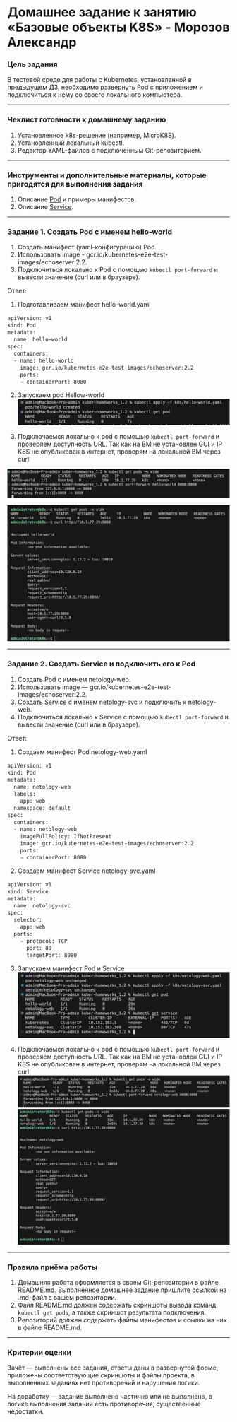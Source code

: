 # Домашнее задание к занятию «Базовые объекты K8S» - Морозов Александр

### Цель задания

В тестовой среде для работы с Kubernetes, установленной в предыдущем ДЗ, необходимо развернуть Pod с приложением и подключиться к нему со своего локального компьютера. 

------

### Чеклист готовности к домашнему заданию

1. Установленное k8s-решение (например, MicroK8S).
2. Установленный локальный kubectl.
3. Редактор YAML-файлов с подключенным Git-репозиторием.

------

### Инструменты и дополнительные материалы, которые пригодятся для выполнения задания

1. Описание [Pod](https://kubernetes.io/docs/concepts/workloads/pods/) и примеры манифестов.
2. Описание [Service](https://kubernetes.io/docs/concepts/services-networking/service/).

------

### Задание 1. Создать Pod с именем hello-world

1. Создать манифест (yaml-конфигурацию) Pod.
2. Использовать image - gcr.io/kubernetes-e2e-test-images/echoserver:2.2.
3. Подключиться локально к Pod с помощью `kubectl port-forward` и вывести значение (curl или в браузере).

Ответ:
1. Подготавливаем манифест hello-world.yaml
```
apiVersion: v1
kind: Pod
metadata:
  name: hello-world
spec:
  containers:
  - name: hello-world
    image: gcr.io/kubernetes-e2e-test-images/echoserver:2.2
    ports:
    - containerPort: 8080
```
2. Запускаем pod Hellow-world
![alt text](https://github.com/Mars12121/kuber-homeworks_1.2/blob/main/img/1.png)

3. Подключаемся локально к pod с помощью `kubectl port-forward` и проверяем доступность URL. Так как на ВМ не установлен GUI и IP K8S не опубликован в интернет, проверям на локальной ВМ через curl

![alt text](https://github.com/Mars12121/kuber-homeworks_1.2/blob/main/img/2.png)

![alt text](https://github.com/Mars12121/kuber-homeworks_1.2/blob/main/img/3.png)

------

### Задание 2. Создать Service и подключить его к Pod

1. Создать Pod с именем netology-web.
2. Использовать image — gcr.io/kubernetes-e2e-test-images/echoserver:2.2.
3. Создать Service с именем netology-svc и подключить к netology-web.
4. Подключиться локально к Service с помощью `kubectl port-forward` и вывести значение (curl или в браузере).

Ответ:
1. Создаем манифест Pod netology-web.yaml
```
apiVersion: v1
kind: Pod
metadata:
  name: netology-web
  labels:
    app: web
  namespace: default
spec:
  containers:
  - name: netology-web
    imagePullPolicy: IfNotPresent
    image: gcr.io/kubernetes-e2e-test-images/echoserver:2.2
    ports:
    - containerPort: 8080
```

2. Создаем манифест Service netology-svc.yaml
```
apiVersion: v1
kind: Service
metadata:
  name: netology-svc
spec:
  selector:
    app: web
  ports:
    - protocol: TCP
      port: 80
      targetPort: 8080
```

3. Запускаем манифест Pod и Service
![alt text](https://github.com/Mars12121/kuber-homeworks_1.2/blob/main/img/4.png)

4. Подключаемся локально к pod с помощью `kubectl port-forward` и проверяем доступность URL. Так как на ВМ не установлен GUI и IP K8S не опубликован в интернет, проверям на локальной ВМ через curl
![alt text](https://github.com/Mars12121/kuber-homeworks_1.2/blob/main/img/5.png)
![alt text](https://github.com/Mars12121/kuber-homeworks_1.2/blob/main/img/6.png)

------

### Правила приёма работы

1. Домашняя работа оформляется в своем Git-репозитории в файле README.md. Выполненное домашнее задание пришлите ссылкой на .md-файл в вашем репозитории.
2. Файл README.md должен содержать скриншоты вывода команд `kubectl get pods`, а также скриншот результата подключения.
3. Репозиторий должен содержать файлы манифестов и ссылки на них в файле README.md.

------

### Критерии оценки
Зачёт — выполнены все задания, ответы даны в развернутой форме, приложены соответствующие скриншоты и файлы проекта, в выполненных заданиях нет противоречий и нарушения логики.

На доработку — задание выполнено частично или не выполнено, в логике выполнения заданий есть противоречия, существенные недостатки.